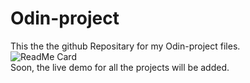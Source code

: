# Odin-project
This the the github Repositary for my Odin-project files.<br>
![ReadMe Card](https://github-readme-stats.vercel.app/api/pin/?username=swap2104&repo=Odin-project)<br>
Soon, the live demo for all the projects will be added.
